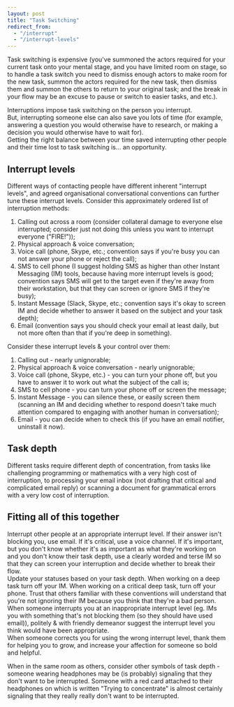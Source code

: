 ```yaml
---
layout: post
title: "Task Switching"
redirect_from:
  - "/interrupt"
  - "/interrupt-levels"
---
```

Task switching is expensive (you've summoned the actors required for your current task onto your mental stage, and you have limited room on stage, so to handle a task switch you need to dismiss enough actors to make room for the new task, summon the actors required for the new task, then dismiss them and summon the others to return to your original task; and the break in your flow may be an excuse to pause or switch to easier tasks, and etc.).

Interruptions impose task switching on the person you interrupt.  
But, interrupting someone else can also save you lots of time (for example, answering a question you would otherwise have to research, or making a decision you would otherwise have to wait for).  
Getting the right balance between your time saved interrupting other people and their time lost to task switching is… an opportunity.


## Interrupt levels
Different ways of contacting people have different inherent "interrupt levels", and agreed organisational conversational conventions can further tune these interrupt levels. Consider this approximately ordered list of interruption methods:

1. Calling out across a room (consider collateral damage to everyone else interrupted; consider just not doing this unless you want to interrupt everyone ("FIRE!"));
2. Physical approach & voice conversation;
3. Voice call (phone, Skype, etc.; convention says if you're busy you can not answer your phone or reject the call);
4. SMS to cell phone (I suggest holding SMS as higher than other Instant Messaging (IM) tools, because having more interrupt levels is good; convention says SMS will get to the target even if they're away from their workstation, but that they can screen or ignore SMS if they're busy);
5. Instant Message (Slack, Skype, etc.; convention says it's okay to screen IM and decide whether to answer it based on the subject and your task depth);
6. Email (convention says you should check your email at least daily, but not more often than that if you're deep in something).

Consider these interrupt levels & your control over them:

1. Calling out - nearly unignorable;
2. Physical approach & voice conversation - nearly unignorable;
3. Voice call (phone, Skype, etc.) - you can turn your phone off, but you have to answer it to work out what the subject of the call is;
4. SMS to cell phone - you can turn your phone off or screen the message;
5. Instant Message - you can silence these, or easily screen them (scanning an IM and deciding whether to respond doesn't take much attention compared to engaging with another human in conversation);
6. Email - you can decide when to check this (if you have an email notifier, uninstall it now).


## Task depth
Different tasks require different depth of concentration, from tasks like challenging programming or mathematics with a very high cost of interruption, to processing your email inbox (not drafting that critical and complicated email reply) or scanning a document for grammatical errors with a very low cost of interruption.


## Fitting all of this together
Interrupt other people at an appropriate interrupt level. If their answer isn't blocking you, use email. If it's critical, use a voice channel. If it's important, but you don't know whether it's as important as what they're working on and you don't know their task depth, use a clearly worded and terse IM so that they can screen your interruption and decide whether to break their flow.  
Update your statuses based on your task depth. When working on a deep task turn off your IM. When working on a critical deep task, turn off your phone. Trust that others familiar with these conventions will understand that you're not ignoring their IM because you think that they're a bad person.  
When someone interrupts you at an inappropriate interrupt level (eg. IMs you with something that's not blocking them (so they should have used email)), politely & with friendly demeanor suggest the interrupt level you think would have been appropriate.  
When someone corrects you for using the wrong interrupt level, thank them for helping you to grow, and increase your affection for someone so bold and helpful.

When in the same room as others, consider other symbols of task depth - someone wearing headphones may be (is probably) signaling that they don't want to be interrupted. Someone with a red card attached to their headphones on which is written "Trying to concentrate" is almost certainly signaling that they really really don't want to be interrupted.
